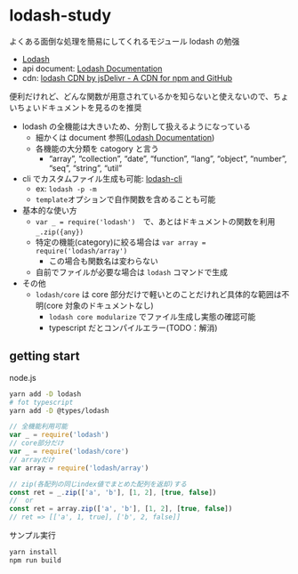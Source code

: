 # lodash-study

よくある面倒な処理を簡易にしてくれるモジュール lodash の勉强

- [Lodash](https://lodash.com/)
- api document: [Lodash Documentation](https://lodash.com/docs/4.17.15#findIndex)
- cdn: [lodash CDN by jsDelivr \- A CDN for npm and GitHub](https://www.jsdelivr.com/package/npm/lodash)

便利だけれど、どんな関数が用意されているかを知らないと使えないので、ちょいちょいドキュメントを見るのを推奨

- lodash の全機能は大きいため、分割して扱えるようになっている
  - 細かくは document 参照([Lodash Documentation](https://lodash.com/docs/4.17.15))
  - 各機能の大分類を catogory と言う
    - “array”, “collection”, “date”, “function”, “lang”, “object”, “number”, “seq”, “string”, “util”
- cli でカスタムファイル生成も可能: [lodash-cli](./docs/lodash-cli.md)
  - ex: `lodash -p -m`
  - `template`オプションで自作関数を含めることも可能
- 基本的な使い方
  - `var _ = require('lodash')`　で、あとはドキュメントの関数を利用 `_.zip({any})`
  - 特定の機能(category)に絞る場合は `var array = require('lodash/array')`
    - この場合も関数名は変わらない
  - 自前でファイルが必要な場合は `lodash` コマンドで生成
- その他
  - `lodash/core` は core 部分だけで軽いとのことだけれど具体的な範囲は不明(core 対象のドキュメントなし)
    - `lodash core modularize` でファイル生成し実態の確認可能
    - typescript だとコンパイルエラー(TODO：解消)

## getting start

node.js

```bash
yarn add -D lodash
# fot typescript
yarn add -D @types/lodash
```

```js
// 全機能利用可能
var _ = require('lodash')
// core部分だけ
var _ = require('lodash/core')
// arrayだけ
var array = require('lodash/array')

// zip(各配列の同じindex値でまとめた配列を返却)する
const ret = _.zip(['a', 'b'], [1, 2], [true, false])
//  or
const ret = array.zip(['a', 'b'], [1, 2], [true, false])
// ret => [['a', 1, true], ['b', 2, false]]
```

サンプル実行

```bash
yarn install
npm run build
```
